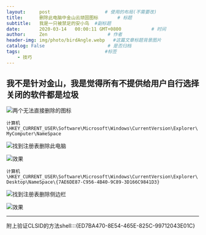 ```yaml
---
layout:     post                    # 使用的布局(不需要改)
title:      删除此电脑中金山云顽固图标       # 标题
subtitle:   我是一只被禁足的安小鸟  #副标题
date:       2020-03-14   00:00:11 GMT+0800           # 时间
author:     Zen                      # 作者
header-img: img/photo/birdAngle.webp   #这篇文章标题背景图片
catalog: False                       # 是否归档
tags:                               #标签
    - 技巧
---
```


我不是针对金山，我是觉得所有不提供给用户自行选择关闭的软件都是垃圾
----

![两个无法直接删除的图标](https://github.com/zhangyiming748/zhangyiming748.github.io/blob/master/img/jinshanCloud/1.png?raw=true)

`计算机\HKEY_CURRENT_USER\Software\Microsoft\Windows\CurrentVersion\Explorer\MyComputer\NameSpace`

![找到注册表删除此电脑](https://github.com/zhangyiming748/zhangyiming748.github.io/blob/master/img/jinshanCloud/2.png?raw=true)

![效果](https://github.com/zhangyiming748/zhangyiming748.github.io/blob/master/img/jinshanCloud/3.png?raw=true)

`计算机\HKEY_CURRENT_USER\Software\Microsoft\Windows\CurrentVersion\Explorer\Desktop\NameSpace\{7AE6DE87-C956-4B40-9C89-3D166C9841D3}`

![找到注册表删除侧边栏](https://github.com/zhangyiming748/zhangyiming748.github.io/blob/master/img/jinshanCloud/4.png?raw=true)

![效果](https://github.com/zhangyiming748/zhangyiming748.github.io/blob/master/img/jinshanCloud/5.png?raw=true)

----
附上验证CLSID的方法shell:::{ED7BA470-8E54-465E-825C-99712043E01C}
